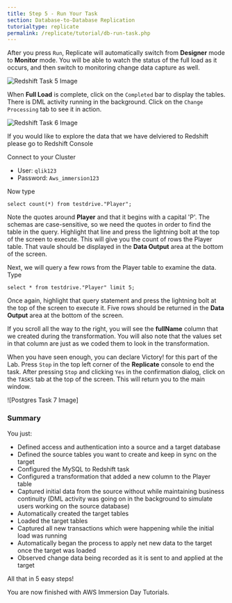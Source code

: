 ```yaml
---
title: Step 5 - Run Your Task
section: Database-to-Database Replication
tutorialtype: replicate
permalink: /replicate/tutorial/db-run-task.php
---
```


After you press `Run`, Replicate will automatically switch from **Designer** mode to **Monitor** mode. 
You will be able to watch the status of the full load as it occurs, and then switch to monitoring 
change data capture as well.

![Redshift Task 5 Image](/images/redshift-task-5.png)

When **Full Load** is complete, click on the `Completed` bar to display the tables. 
There is DML activity running in the background. Click on the `Change Processing` tab to 
see it in action.

![Redshift Task 6 Image](/images/redshift-task-6.png)

If you would like to explore the data that we have delviered to Redshift please go to Redshift Console

Connect to your Cluster
* User: `qlik123`
* Password: `Aws_immersion123`

Now type 

`select count(*) from testdrive."Player";`

Note the quotes around **Player** and that it begins with a capital 'P'. The schemas are 
case-sensitive, so we need the quotes in order to find the table in the query. Highlight that 
line and press the lightning bolt at the top of the screen to execute. This will give you 
the count of rows the Player table. That vaule should be displayed in the **Data Output** 
area at the bottom of the screen.

Next, we will query a few rows from the Player table to examine the data. Type 

`select * from testdrive."Player" limit 5;` 

Once again, highlight that query statement and press the lightning bolt at the top
of the screen to execute it.  Five rows should be returned in the **Data Output** area 
at the bottom of the screen.



If you scroll all the way to the right, you will see the **fullName** column that we created
during the transformation. You will also note that the values set in that column are just
as we coded them to look in the transformation.



When you have seen enough, you can declare Victory! for this part of the Lab. Press `Stop`
in the top left corner of the **Replicate** console to end the task. After pressing `Stop` 
and clicking `Yes` in the confirmation dialog, click on the `TASKS` tab at the top of the screen. 
This will return you to the main window.

![Postgres Task 7 Image]

### Summary
You just:
* Defined access and authentication into a source and a target database
* Defined the source tables you want to create and keep in sync on the target
* Configured the MySQL to Redshift task
* Configured a transformation that added a new column to the Player table
* Captured  initial data from the source without while maintaining business continuity
  (DML activity was going on in the background to simulate users working on the source database)
* Automatically created the target tables
* Loaded the target tables
* Captured all new transactions which were happening while the initial load was running 
* Automatically began the process to apply  net new data to the target once the target was loaded
* Observed change data being recorded as it is sent to and applied at the  target 

All that in 5 easy steps!

You are now finished with AWS Immersion Day  Tutorials.



